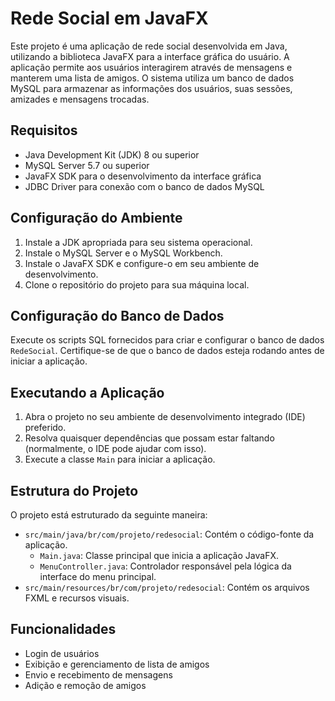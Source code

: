 
# Rede Social em JavaFX

Este projeto é uma aplicação de rede social desenvolvida em Java, utilizando a biblioteca JavaFX para a interface gráfica do usuário. A aplicação permite aos usuários interagirem através de mensagens e manterem uma lista de amigos. O sistema utiliza um banco de dados MySQL para armazenar as informações dos usuários, suas sessões, amizades e mensagens trocadas.

## Requisitos

- Java Development Kit (JDK) 8 ou superior
- MySQL Server 5.7 ou superior
- JavaFX SDK para o desenvolvimento da interface gráfica
- JDBC Driver para conexão com o banco de dados MySQL

## Configuração do Ambiente

1. Instale a JDK apropriada para seu sistema operacional.
2. Instale o MySQL Server e o MySQL Workbench.
3. Instale o JavaFX SDK e configure-o em seu ambiente de desenvolvimento.
4. Clone o repositório do projeto para sua máquina local.

## Configuração do Banco de Dados

Execute os scripts SQL fornecidos para criar e configurar o banco de dados `RedeSocial`. Certifique-se de que o banco de dados esteja rodando antes de iniciar a aplicação.

## Executando a Aplicação

1. Abra o projeto no seu ambiente de desenvolvimento integrado (IDE) preferido.
2. Resolva quaisquer dependências que possam estar faltando (normalmente, o IDE pode ajudar com isso).
3. Execute a classe `Main` para iniciar a aplicação.

## Estrutura do Projeto

O projeto está estruturado da seguinte maneira:

- `src/main/java/br/com/projeto/redesocial`: Contém o código-fonte da aplicação.
  - `Main.java`: Classe principal que inicia a aplicação JavaFX.
  - `MenuController.java`: Controlador responsável pela lógica da interface do menu principal.
- `src/main/resources/br/com/projeto/redesocial`: Contém os arquivos FXML e recursos visuais.

## Funcionalidades

- Login de usuários
- Exibição e gerenciamento de lista de amigos
- Envio e recebimento de mensagens
- Adição e remoção de amigos
